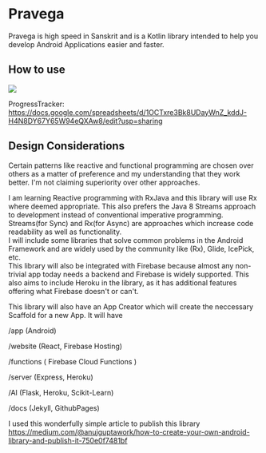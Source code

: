 # Pravega
Pravega is high speed in Sanskrit and is a Kotlin library intended to help you develop Android Applications easier and faster. 

## How to use
[![](https://jitpack.io/v/Nixlord/Pravega-android.svg)](https://jitpack.io/#Nixlord/Pravega-android)
<br/>

ProgressTracker: 
<br />
https://docs.google.com/spreadsheets/d/1OCTxre3Bk8UDayWnZ_kddJ-H4N8DY67Y65W94eQXAw8/edit?usp=sharing


## Design Considerations
Certain patterns like reactive and functional programming are chosen over others as a matter of preference and my understanding that they work better. I'm not claiming superiority over other approaches.
<br/>

I am learning Reactive programming with RxJava and this library will use Rx where deemed appropriate. This also prefers the Java 8 Streams approach to development instead of conventional imperative programming. Streams(for Sync) and Rx(for Async) are approaches which increase code readability as well as functionality.
<br/>
I will include some libraries that solve common problems in the Android Framework and are widely used by the community like (Rx), Glide, IcePick, etc.
<br/>
This library will also be integrated with Firebase because almost any non-trivial app today needs a backend and Firebase is widely supported. This also aims to include Heroku in the library, as it has additional features offering what Firebase doesn't or can't.
<br/>

This library will also have an App Creator which will create the neccessary Scaffold for a new App. It will have 
 <br/>
 
 /app (Android) 
 <br/>
 
 /website (React, Firebase Hosting) 
 <br/>
 
 /functions ( Firebase Cloud Functions )
 <br/>
 
 /server (Express, Heroku)
 <br/>
 
 /AI (Flask, Heroku, Scikit-Learn) 
 <br/>
 
 /docs (Jekyll, GithubPages) 
 <br/>

I used this wonderfully simple article to publish this library
<br/>
https://medium.com/@anujguptawork/how-to-create-your-own-android-library-and-publish-it-750e0f7481bf
